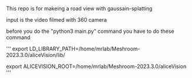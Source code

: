 This repo is for makeing a road view with gaussain-splatting

input is the video filmed with 360 camera


before you do the "python3 main.py" command
you have to do these command

'''
export LD_LIBRARY_PATH=/home/mrlab/Meshroom-2023.3.0/aliceVision/lib/

export ALICEVISION_ROOT=/home/mrlab/Meshroom-2023.3.0/aliceVision
'''
